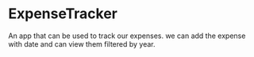 # ExpenseTracker
An app that can be used to track our expenses. we can add the expense with date and can view them filtered by year.
